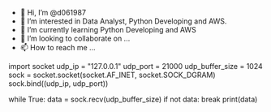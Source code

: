 - 👋 Hi, I’m @d061987
- 👀 I’m interested in Data Analyst, Python Developing and AWS.
- 🌱 I’m currently learning Python Developing and AWS
- 💞️ I’m looking to collaborate on ...
- 📫 How to reach me ...

<!---
d061987/d061987 is a ✨ special ✨ repository because its `README.md` (this file) appears on your GitHub profile.
You can click the Preview link to take a look at your changes.
--->
import socket
udp_ip = "127.0.0.1"
udp_port = 21000
udp_buffer_size = 1024
sock = socket.socket(socket.AF_INET, socket.SOCK_DGRAM)
sock.bind((udp_ip, udp_port))

while True:
    data = sock.recv(udp_buffer_size)
    if not data:
        break
    print(data)
    
    
